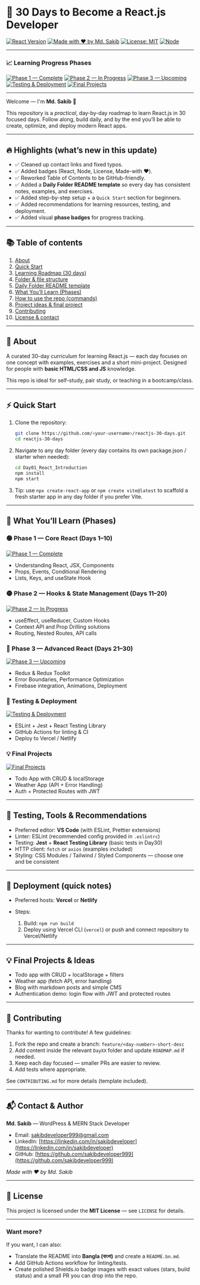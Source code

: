 # 🚀 30 Days to Become a React.js Developer

[![React Version](https://img.shields.io/badge/react-%5E18.0.0-61DAFB?logo=react\&logoColor=white)](https://react.dev)
[![Made with ❤️ by Md. Sakib](https://img.shields.io/badge/made%20with-%E2%9D%A4%EF%B8%8F-orange)]()
[![License: MIT](https://img.shields.io/badge/license-MIT-green)](./LICENSE)
[![Node](https://img.shields.io/badge/node-%3E%3D16.0.0-339933?logo=node.js\&logoColor=white)](https://nodejs.org)

---

### 📈 Learning Progress Phases

[![Phase 1 — Complete](https://img.shields.io/badge/Phase%201-Complete-brightgreen)]()
[![Phase 2 — In Progress](https://img.shields.io/badge/Phase%202-In%20Progress-yellow)]()
[![Phase 3 — Upcoming](https://img.shields.io/badge/Phase%203-Upcoming-blue)]()
[![Testing & Deployment](https://img.shields.io/badge/Testing%20%26%20Deployment-Ready-lightgrey)]()
[![Final Projects](https://img.shields.io/badge/Final%20Projects-Designing-orange)]()

---

Welcome — I'm **Md. Sakib** 👋

This repository is a *practical*, day-by-day roadmap to learn React.js in 30 focused days. Follow along, build daily, and by the end you’ll be able to create, optimize, and deploy modern React apps.

---

## 🔥 Highlights (what’s new in this update)

* ✅ Cleaned up contact links and fixed typos.
* ✅ Added badges (React, Node, License, Made-with ❤️).
* ✅ Reworked Table of Contents to be GitHub-friendly.
* ✅ Added a **Daily Folder README template** so every day has consistent notes, examples, and exercises.
* ✅ Added step-by-step setup + a `Quick Start` section for beginners.
* ✅ Added recommendations for learning resources, testing, and deployment.
* ✅ Added visual **phase badges** for progress tracking.

---

## 📚 Table of contents

1. [About](#about)
2. [Quick Start](#quick-start)
3. [Learning Roadmap (30 days)](#learning-roadmap-30-days)
4. [Folder & file structure](#folder--file-structure)
5. [Daily Folder README template](#daily-folder-readme-template)
6. [What You’ll Learn (Phases)](#-what-youll-learn-phases)
7. [How to use the repo (commands)](#how-to-use-the-repo-commands)
8. [Project ideas & final project](#project-ideas--final-project)
9. [Contributing](#contributing)
10. [License & contact](#license--contact)

---

## 📘 About

A curated 30-day curriculum for learning React.js — each day focuses on one concept with examples, exercises and a short mini-project. Designed for people with **basic HTML/CSS and JS** knowledge.

This repo is ideal for self-study, pair study, or teaching in a bootcamp/class.

---

## ⚡ Quick Start

1. Clone the repository:

   ```bash
   git clone https://github.com/<your-username>/reactjs-30-days.git
   cd reactjs-30-days
   ```
2. Navigate to any day folder (every day contains its own package.json / starter when needed):

   ```bash
   cd Day01_React_Introduction
   npm install
   npm start
   ```
3. Tip: use `npx create-react-app` or `npm create vite@latest` to scaffold a fresh starter app in any day folder if you prefer Vite.

---

## 🧩 What You’ll Learn (Phases)

### 🟢 Phase 1 — Core React (Days 1–10)

[![Phase 1 — Complete](https://img.shields.io/badge/Phase%201-Complete-brightgreen)]()

* Understanding React, JSX, Components
* Props, Events, Conditional Rendering
* Lists, Keys, and useState Hook

### 🟡 Phase 2 — Hooks & State Management (Days 11–20)

[![Phase 2 — In Progress](https://img.shields.io/badge/Phase%202-In%20Progress-yellow)]()

* useEffect, useReducer, Custom Hooks
* Context API and Prop Drilling solutions
* Routing, Nested Routes, API calls

### 🔵 Phase 3 — Advanced React (Days 21–30)

[![Phase 3 — Upcoming](https://img.shields.io/badge/Phase%203-Upcoming-blue)]()

* Redux & Redux Toolkit
* Error Boundaries, Performance Optimization
* Firebase integration, Animations, Deployment

### 🧪 Testing & Deployment

[![Testing & Deployment](https://img.shields.io/badge/Testing%20%26%20Deployment-Ready-lightgrey)]()

* ESLint + Jest + React Testing Library
* GitHub Actions for linting & CI
* Deploy to Vercel / Netlify

### 💡 Final Projects

[![Final Projects](https://img.shields.io/badge/Final%20Projects-Designing-orange)]()

* Todo App with CRUD & localStorage
* Weather App (API + Error Handling)
* Auth + Protected Routes with JWT

---

## 🧪 Testing, Tools & Recommendations

* Preferred editor: **VS Code** (with ESLint, Prettier extensions)
* Linter: ESLint (recommended config provided in `.eslintrc`)
* Testing: **Jest** + **React Testing Library** (basic tests in Day30)
* HTTP client: `fetch` or `axios` (examples included)
* Styling: CSS Modules / Tailwind / Styled Components — choose one and be consistent

---

## 🚀 Deployment (quick notes)

* Preferred hosts: **Vercel** or **Netlify**
* Steps:

  1. Build: `npm run build`
  2. Deploy using Vercel CLI (`vercel`) or push and connect repository to Vercel/Netlify

---

## 💡 Final Projects & Ideas

* Todo app with CRUD + localStorage + filters
* Weather app (fetch API, error handling)
* Blog with markdown posts and simple CMS
* Authentication demo: login flow with JWT and protected routes

---

## 🤝 Contributing

Thanks for wanting to contribute! A few guidelines:

1. Fork the repo and create a branch: `feature/<day-number>-short-desc`
2. Add content inside the relevant `DayXX` folder and update `ROADMAP.md` if needed.
3. Keep each day focused — smaller PRs are easier to review.
4. Add tests where appropriate.

See `CONTRIBUTING.md` for more details (template included).

---

## 📬 Contact & Author

**Md. Sakib** — WordPress & MERN Stack Developer

* Email: [sakibdeveloper999@gmail.com](mailto:sakibdeveloper999@gmail.com)
* LinkedIn: [https://linkedin.com/in/sakibdeveloper](https://linkedin.com/in/sakibdeveloper)
* GitHub: [https://github.com/sakibdeveloper999](https://github.com/sakibdeveloper999)

*Made with ❤️ by Md. Sakib*

---

## 📜 License

This project is licensed under the **MIT License** — see `LICENSE` for details.

---

### Want more?

If you want, I can also:

* Translate the README into **Bangla (বাংলা)** and create a `README.bn.md`.
* Add GitHub Actions workflow for linting/tests.
* Create polished Shields.io badge images with exact values (stars, build status) and a small PR you can drop into the repo.
